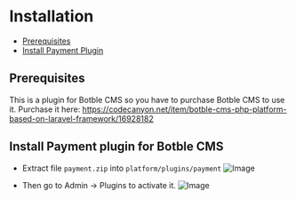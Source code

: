 # Installation

- [Prerequisites](#prerequisites)
- [Install Payment Plugin](#install-payment)

<a name="prerequisites"></a>
## Prerequisites

This is a plugin for Botble CMS so you have to purchase Botble CMS to use it. Purchase it here: https://codecanyon.net/item/botble-cms-php-platform-based-on-laravel-framework/16928182

<a name="install-payment"></a>
## Install Payment plugin for Botble CMS

- Extract file `payment.zip` into `platform/plugins/payment`
 ![Image](https://botble.com/storage/docs/payment-plugin/screenshot-at-feb-07-08-02-48.png)
 
- Then go to Admin -> Plugins to activate it.
 ![Image](https://botble.com/storage/docs/payment-plugin/screenshot-at-feb-07-08-04-58.png) 
 